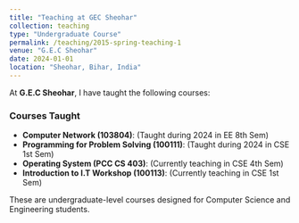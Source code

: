 ```yaml
---
title: "Teaching at GEC Sheohar"
collection: teaching
type: "Undergraduate Course"
permalink: /teaching/2015-spring-teaching-1
venue: "G.E.C Sheohar"
date: 2024-01-01
location: "Sheohar, Bihar, India"
---
```


<!-- This is a description of a teaching experience. You can use markdown like any other post.

Heading 1
======

Heading 2
======

Heading 3
====== -->
At **G.E.C Sheohar**, I have taught the following courses:

### Courses Taught

- **Computer Network (103804)**: (Taught during 2024 in EE 8th Sem)
- **Programming for Problem Solving (100111)**: (Taught during 2024 in CSE 1st Sem)
- **Operating System (PCC CS 403)**: (Currently teaching in CSE 4th Sem)
- **Introduction to I.T Workshop (100113)**: (Currently teaching in CSE 1st Sem)

These are undergraduate-level courses designed for Computer Science and Engineering students. 
